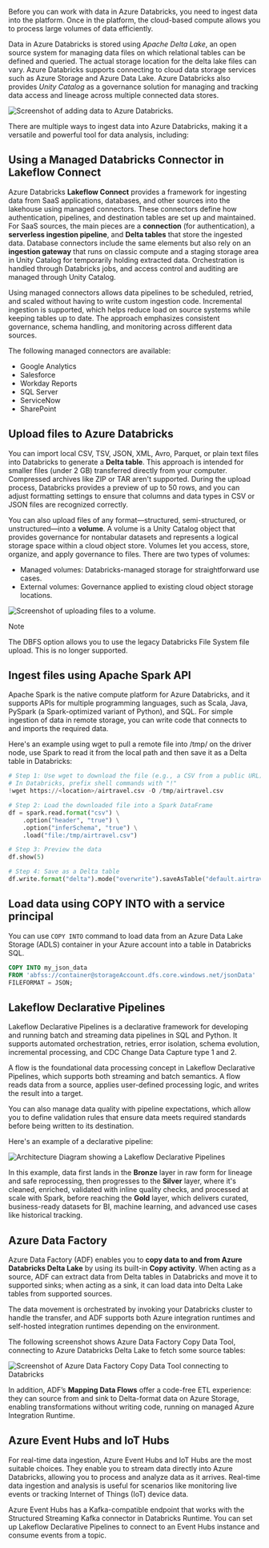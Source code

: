 Before you can work with data in Azure Databricks, you need to ingest data into the platform. Once in the platform, the cloud-based compute allows you to process large volumes of data efficiently.

Data in Azure Databricks is stored using *Apache Delta Lake*, an open source system for managing data files on which relational tables can be defined and queried. The actual storage location for the delta lake files can vary. Azure Databricks supports connecting to cloud data storage services such as Azure Storage and Azure Data Lake. Azure Databricks also provides *Unity Catalog* as a governance solution for managing and tracking data access and lineage across multiple connected data stores.

![Screenshot of adding data to Azure Databricks.](../media/upload-data.png)

There are multiple ways to ingest data into Azure Databricks, making it a versatile and powerful tool for data analysis, including:

## Using a Managed Databricks Connector in Lakeflow Connect

Azure Databricks **Lakeflow Connect** provides a framework for ingesting data from SaaS applications, databases, and other sources into the lakehouse using managed connectors. These connectors define how authentication, pipelines, and destination tables are set up and maintained. For SaaS sources, the main pieces are a **connection** (for authentication), a **serverless ingestion pipeline**, and **Delta tables** that store the ingested data. Database connectors include the same elements but also rely on an **ingestion gateway** that runs on classic compute and a staging storage area in Unity Catalog for temporarily holding extracted data. Orchestration is handled through Databricks jobs, and access control and auditing are managed through Unity Catalog.

Using managed connectors allows data pipelines to be scheduled, retried, and scaled without having to write custom ingestion code. Incremental ingestion is supported, which helps reduce load on source systems while keeping tables up to date. The approach emphasizes consistent governance, schema handling, and monitoring across different data sources.

The following managed connectors are available:

- Google Analytics
- Salesforce
- Workday Reports
- SQL Server
- ServiceNow
- SharePoint

## Upload files to Azure Databricks

You can import local CSV, TSV, JSON, XML, Avro, Parquet, or plain text files into Databricks to generate a **Delta table**. This approach is intended for smaller files (under 2 GB) transferred directly from your computer. Compressed archives like ZIP or TAR aren't supported. During the upload process, Databricks provides a preview of up to 50 rows, and you can adjust formatting settings to ensure that columns and data types in CSV or JSON files are recognized correctly.

You can also upload files of any format—structured, semi-structured, or unstructured—into a **volume**. A volume is a Unity Catalog object that provides governance for nontabular datasets and represents a logical storage space within a cloud object store. Volumes let you access, store, organize, and apply governance to files. There are two types of volumes:

- Managed volumes: Databricks-managed storage for straightforward use cases.
- External volumes: Governance applied to existing cloud object storage locations.

![Screenshot of uploading files to a volume.](../media/upload-file-to-volume.png)

> [!NOTE]
> The DBFS option allows you to use the legacy Databricks File System file upload. This is no longer supported.

## Ingest files using Apache Spark API

Apache Spark is the native compute platform for Azure Databricks, and it supports APIs for multiple programming languages, such as Scala, Java, PySpark (a Spark-optimized variant of Python), and SQL. For simple ingestion of data in remote storage, you can write code that connects to and imports the required data.

Here's an example using wget to pull a remote file into /tmp/ on the driver node, use Spark to read it from the local path and then save it as a Delta table in Databricks:

```python
# Step 1: Use wget to download the file (e.g., a CSV from a public URL)
# In Databricks, prefix shell commands with "!"
!wget https://<location>/airtravel.csv -O /tmp/airtravel.csv

# Step 2: Load the downloaded file into a Spark DataFrame
df = spark.read.format("csv") \
    .option("header", "true") \
    .option("inferSchema", "true") \
    .load("file:/tmp/airtravel.csv")

# Step 3: Preview the data
df.show(5)

# Step 4: Save as a Delta table
df.write.format("delta").mode("overwrite").saveAsTable("default.airtravel")
```

## Load data using COPY INTO with a service principal

You can use `COPY INTO` command to load data from an Azure Data Lake Storage (ADLS) container in your Azure account into a table in Databricks SQL.

```sql
COPY INTO my_json_data
FROM 'abfss://container@storageAccount.dfs.core.windows.net/jsonData'
FILEFORMAT = JSON;
```

## Lakeflow Declarative Pipelines

Lakeflow Declarative Pipelines is a declarative framework for developing and running batch and streaming data pipelines in SQL and Python. It supports automated orchestration, retries, error isolation, schema evolution, incremental processing, and CDC Change Data Capture type 1 and 2.

A flow is the foundational data processing concept in Lakeflow Declarative Pipelines, which supports both streaming and batch semantics. A flow reads data from a source, applies user-defined processing logic, and writes the result into a target.

You can also manage data quality with pipeline expectations, which allow you to define validation rules that ensure data meets required standards before being written to its destination.

Here's an example of a declarative pipeline:

![Architecture Diagram showing a Lakeflow Declarative Pipelines](../media/build-declarative-pipelines.png)

In this example, data first lands in the **Bronze** layer in raw form for lineage and safe reprocessing, then progresses to the **Silver** layer, where it's cleaned, enriched, validated with inline quality checks, and processed at scale with Spark, before reaching the **Gold** layer, which delivers curated, business-ready datasets for BI, machine learning, and advanced use cases like historical tracking.

## Azure Data Factory

Azure Data Factory (ADF) enables you to **copy data to and from Azure Databricks Delta Lake** by using its built-in **Copy activity**. When acting as a source, ADF can extract data from Delta tables in Databricks and move it to supported sinks; when acting as a sink, it can load data into Delta Lake tables from supported sources. 

The data movement is orchestrated by invoking your Databricks cluster to handle the transfer, and ADF supports both Azure integration runtimes and self-hosted integration runtimes depending on the environment. 

The following screenshot shows Azure Data Factory Copy Data Tool, connecting to Azure Databricks Delta Lake to fetch some source tables:

![Screenshot of Azure Data Factory Copy Data Tool connecting to Databricks](../media/azure-data-factory.png)

In addition, ADF’s **Mapping Data Flows** offer a code-free ETL experience: they can source from and sink to Delta-format data on Azure Storage, enabling transformations without writing code, running on managed Azure Integration Runtime.
  
## Azure Event Hubs and IoT Hubs

For real-time data ingestion, Azure Event Hubs and IoT Hubs are the most suitable choices. They enable you to stream data directly into Azure Databricks, allowing you to process and analyze data as it arrives. Real-time data ingestion and analysis is useful for scenarios like monitoring live events or tracking Internet of Things (IoT) device data.

Azure Event Hubs has a Kafka-compatible endpoint that works with the Structured Streaming Kafka connector in Databricks Runtime. You can set up Lakeflow Declarative Pipelines to connect to an Event Hubs instance and consume events from a topic.
